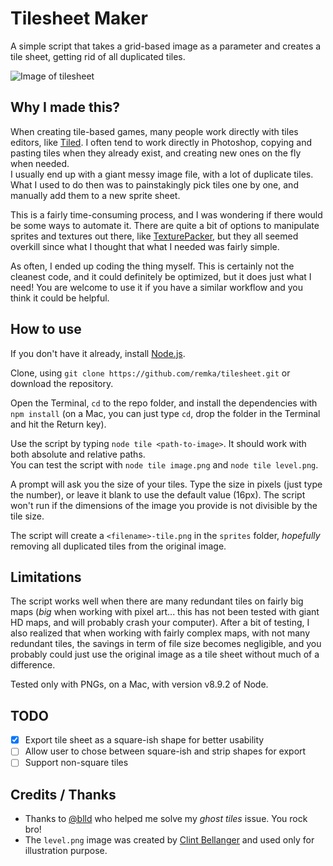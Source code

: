 # Tilesheet Maker  

A simple script that takes a grid-based image as a parameter and creates a tile sheet, getting rid of all duplicated tiles.  

![Image of tilesheet](https://i.imgur.com/lfqLQy8.png)

## Why I made this?

When creating tile-based games, many people work directly with tiles editors, like [Tiled](https://www.mapeditor.org/). I often tend to work directly in Photoshop, copying and pasting tiles when they already exist, and creating new ones on the fly when needed.  
I usually end up with a giant messy image file, with a lot of duplicate tiles. What I used to do then was to painstakingly pick tiles one by one, and manually add them to a new sprite sheet.

This is a fairly time-consuming process, and I was wondering if there would be some ways to automate it. There are quite a bit of options to manipulate sprites and textures out there, like [TexturePacker](https://www.codeandweb.com/texturepacker), but they all seemed overkill since what I thought that what I needed was fairly simple.  

As often, I ended up coding the thing myself. This is certainly not the cleanest code, and it could definitely be optimized, but it does just what I need! You are welcome to use it if you have a similar workflow and you think it could be helpful.    


## How to use    

If you don't have it already, install [Node.js](https://nodejs.org/en/).  

Clone, using `git clone https://github.com/remka/tilesheet.git` or download the repository.  

Open the Terminal, `cd` to the repo folder, and install the dependencies with `npm install` (on a Mac, you can just type `cd`, drop the folder in the Terminal and hit the Return key).  

Use the script by typing `node tile <path-to-image>`. It should work with both absolute and relative paths.  
You can test the script with `node tile image.png` and `node tile level.png`.  

A prompt will ask you the size of your tiles. Type the size in pixels (just type the number), or leave it blank to use the default value (16px). The script won't run if the dimensions of the image you provide is not divisible by the tile size.  

The script will create a `<filename>-tile.png` in the `sprites` folder, *hopefully* removing all duplicated tiles from the original image.

## Limitations  

The script works well when there are many redundant tiles on fairly big maps (*big* when working with pixel art... this has not been tested with giant HD maps, and will probably crash your computer). After a bit of testing, I also realized that when working with fairly complex maps, with not many redundant tiles, the savings in term of file size becomes negligible, and you probably could just use the original image as a tile sheet without much of a difference.  

Tested only with PNGs, on a Mac, with version v8.9.2 of Node.  

## TODO

- [x] Export tile sheet as a square-ish shape for better usability   
- [ ] Allow user to chose between square-ish and strip shapes for export  
- [ ] Support non-square tiles    

## Credits / Thanks  

* Thanks to [@blld](https://github.com/blldand-tiles) who helped me solve my *ghost tiles* issue. You rock bro!    
* The `level.png` image was created by [Clint Bellanger](https://opengameart.org/forumtopic/feedback-on-16px-robots-and-tiles) and used only for illustration purpose.    
